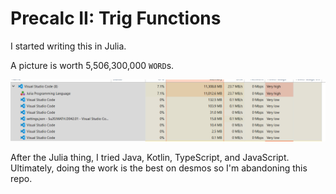 # Precalc II: Trig Functions

I started writing this in Julia.

A picture is worth 5,506,300,000 `WORD`s.

![](wtf_ju.png)

After the Julia thing, I tried Java, Kotlin, TypeScript, and JavaScript.
Ultimately, doing the work is the best on desmos so I'm abandoning this repo.
